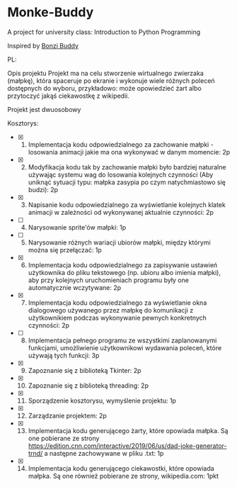 # Monke-Buddy
A project for university class: Introduction to Python Programming

Inspired by <a href="https://bonzi.link/" target="_blank">Bonzi Buddy</a>

PL:

Opis projektu
Projekt ma na celu stworzenie wirtualnego zwierzaka (małpkę), która spaceruje po ekranie i wykonuje wiele
różnych poleceń dostępnych do wyboru, przykładowo: może opowiedzieć żart albo przytoczyć jakąś ciekawostkę z 
wikipedii. 

Projekt jest dwuosobowy

Kosztorys:
- [X] 1. Implementacja kodu odpowiedzialnego za zachowanie małpki - losowania animacji jakie ma ona wykonywać w danym momencie: 2p
- [X] 2. Modyfikacja kodu tak by zachowanie małpki było bardziej naturalne używając systemu wag do losowania kolejnych
czynności (Aby uniknąć sytuacji typu: małpka zasypia po czym natychmiastowo się budzi): 2p
- [X] 3. Napisanie kodu odpowiedzialnego za wyświetlanie kolejnych klatek animacji w zależności od wykonywanej aktualnie czynności: 2p
- [ ] 4. Narysowanie sprite'ów małpki: 1p
- [ ] 5. Narysowanie różnych wariacji ubiorów małpki, między którymi można się przełączać: 1p
- [X] 6. Implementacja kodu odpowiedzialnego za zapisywanie ustawień użytkownika do pliku tekstowego (np. ubioru albo imienia małpki),
aby przy kolejnych uruchomieniach programu były one automatycznie wczytywane: 2p
- [X] 7. Implementacja kodu odpowiedzialnego za wyświetlanie okna dialogowego używanego przez małpkę do komunikacji z użytkownikiem
podczas wykonywanie pewnych konkretnych czynności: 2p
- [ ] 8. Implementacja pełnego programu ze wszystkimi zaplanowanymi funkcjami, umożliwienie użytkownikowi wydawania poleceń, które używają tych funkcji: 3p
- [X] 9. Zapoznanie się z biblioteką Tkinter: 2p
- [X] 10. Zapoznanie się z biblioteką threading: 2p
- [X] 11. Sporządzenie kosztorysu, wymyślenie projektu: 1p
- [X] 12. Zarządzanie projektem: 2p
- [X] 13. Implementacja kodu generującego żarty, które opowiada małpka. Są one pobierane ze strony https://edition.cnn.com/interactive/2019/06/us/dad-joke-generator-trnd/ a następne zachowywane w pliku .txt: 1p
- [X] 14. Implementacja kodu generującego ciekawostki, które opowiada małpka. Są one również pobierane ze strony, wikipedia.com: 1pkt